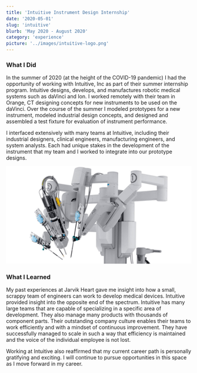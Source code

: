 ```yaml
---
title: 'Intuitive Instrument Design Internship'
date: '2020-05-01'
slug: 'intuitive'
blurb: 'May 2020 - August 2020'
category: 'experience'
picture: '../images/intuitive-logo.png'
---
```


### What I Did

In the summer of 2020 (at the height of the COVID-19 pandemic) I had the opportunity of working with Intuitive, Inc as part of their summer internship program. Intuitive designs, develops, and manufactures robotic medical systems such as daVinci and Ion. I worked remotely with their team in Orange, CT designing concepts for new instruments to be used on the daVinci. Over the course of the summer I modeled prototypes for a new instrument, modeled industrial design concepts, and designed and assembled a test fixture for evaluation of instrument performance.

I interfaced extensively with many teams at Intuitive, including their industrial designers, clinical engineers, manufacturing engineers, and system analysts. Each had unique stakes in the development of the instrument that my team and I worked to integrate into our prototype designs.

![daVinci](../images/davinci.jpg 'The daVinci surgical platform')

### What I Learned

My past experiences at Jarvik Heart gave me insight into how a small, scrappy team of engineers can work to develop medical devices. Intuitive provided insight into the opposite end of the spectrum. Intuitive has many large teams that are capable of specializing in a specific area of development. They also manage many products with thousands of component parts. Their outstanding company culture enables their teams to work efficiently and with a mindset of continuous improvement. They have successfully managed to scale in such a way that efficiency is maintained and the voice of the individual employee is not lost.

Working at Intuitive also reaffirmed that my current career path is personally gratifying and exciting. I will continue to pursue opportunities in this space as I move forward in my career.
